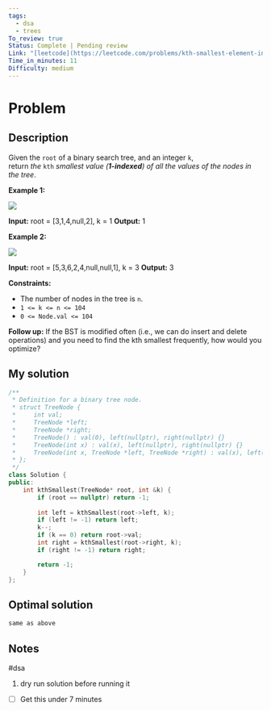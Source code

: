 ```yaml
---
tags:
  - dsa
  - trees
To_review: true
Status: Complete | Pending review
Link: "[leetcode](https://leetcode.com/problems/kth-smallest-element-in-a-bst/description/)"
Time_in_minutes: 11
Difficulty: medium
---
```

# Problem
## Description
Given the `root` of a binary search tree, and an integer `k`, return _the_ `kth` _smallest value (**1-indexed**) of all the values of the nodes in the tree_.

**Example 1:**

![](https://assets.leetcode.com/uploads/2021/01/28/kthtree1.jpg)

**Input:** root = [3,1,4,null,2], k = 1
**Output:** 1

**Example 2:**

![](https://assets.leetcode.com/uploads/2021/01/28/kthtree2.jpg)

**Input:** root = [5,3,6,2,4,null,null,1], k = 3
**Output:** 3

**Constraints:**

- The number of nodes in the tree is `n`.
- `1 <= k <= n <= 104`
- `0 <= Node.val <= 104`

**Follow up:** If the BST is modified often (i.e., we can do insert and delete operations) and you need to find the kth smallest frequently, how would you optimize?
## My solution
```cpp
/**
 * Definition for a binary tree node.
 * struct TreeNode {
 *     int val;
 *     TreeNode *left;
 *     TreeNode *right;
 *     TreeNode() : val(0), left(nullptr), right(nullptr) {}
 *     TreeNode(int x) : val(x), left(nullptr), right(nullptr) {}
 *     TreeNode(int x, TreeNode *left, TreeNode *right) : val(x), left(left), right(right) {}
 * };
 */
class Solution {
public:
    int kthSmallest(TreeNode* root, int &k) {
        if (root == nullptr) return -1;
        
        int left = kthSmallest(root->left, k);
        if (left != -1) return left;
        k--;
        if (k == 0) return root->val;
        int right = kthSmallest(root->right, k);
        if (right != -1) return right;

        return -1;
    }
};
```
## Optimal solution
```cpp
same as above
```
## Notes
#dsa
1. dry run solution before running it
- [ ] Get this under 7 minutes
